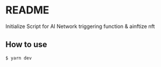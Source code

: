 # README #

Initialize Script for AI Network triggering function & ainftize nft

## How to use
```
$ yarn dev
```